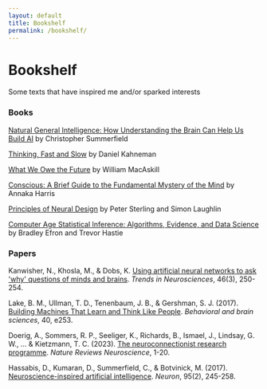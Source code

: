 ```yaml
---
layout: default
title: Bookshelf
permalink: /bookshelf/
---
```


# Bookshelf

Some texts that have inspired me and/or sparked interests

### Books

[Natural General Intelligence: How Understanding the Brain Can Help Us Build AI](https://www.amazon.com/Natural-General-Intelligence-understanding-brain-ebook/dp/B0BNZ983Q6) by Christopher Summerfield

[Thinking, Fast and Slow](https://www.amazon.com/Thinking-Fast-Slow-Daniel-Kahneman/dp/0374533555) by Daniel Kahneman

[What We Owe the Future](https://www.amazon.com/What-Owe-Future-William-MacAskill/dp/1541618629) by William MacAskill

[Conscious: A Brief Guide to the Fundamental Mystery of the Mind](https://www.amazon.com/Conscious-Brief-Guide-Fundamental-Mystery/dp/0062906712) by Annaka Harris

[Principles of Neural Design](https://www.amazon.com/Principles-Neural-Design-MIT-Press/dp/0262534681) by Peter Sterling and Simon Laughlin

[Computer Age Statistical Inference: Algorithms, Evidence, and Data Science](https://www.amazon.com/Computer-Age-Statistical-Inference-Mathematical/dp/1107149894) by Bradley Efron and Trevor Hastie

### Papers

Kanwisher, N., Khosla, M., & Dobs, K. [Using artificial neural networks to ask 'why' questions of minds and brains](https://www.cell.com/trends/neurosciences/fulltext/S0166-2236(22)00262-4). *Trends in Neurosciences*, 46(3), 250-254.

Lake, B. M., Ullman, T. D., Tenenbaum, J. B., & Gershman, S. J. (2017). [Building Machines That Learn and Think Like People](https://www.cambridge.org/core/journals/behavioral-and-brain-sciences/article/building-machines-that-learn-and-think-like-people/A9535B1D745A0377E16C590E14B94993). *Behavioral and brain sciences*, 40, e253.

Doerig, A., Sommers, R. P., Seeliger, K., Richards, B., Ismael, J., Lindsay, G. W., ... & Kietzmann, T. C. (2023). [The neuroconnectionist research programme](https://www.nature.com/articles/s41583-023-00705-w). *Nature Reviews Neuroscience*, 1-20.

Hassabis, D., Kumaran, D., Summerfield, C., & Botvinick, M. (2017). [Neuroscience-inspired artificial intelligence](https://www.cell.com/fulltext/S0896-6273(17)30509-3). *Neuron*, 95(2), 245-258.


